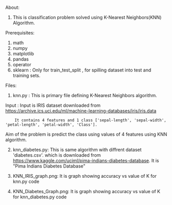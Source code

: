 About:
1. This is classification problem solved using K-Nearest Neighbors(KNN) Algorithm.

Prerequisites:
1. math
2. numpy
3. matplotlib
4. pandas
5. operator
6. sklearn : Only for train_test_split , for spilling dataset into test and training sets. 



Files:

1. knn.py :  This is primary file defining K-Nearest Neighbors algorithm.

Input : Input is IRIS dataset downloaded from
        https://archive.ics.uci.edu/ml/machine-learning-databases/iris/iris.data
        
        It contains 4 features and 1 class ['sepal-length', 'sepal-width', 'petal-length', 'petal-width', 'Class']. 

Aim of the problem is predict the class using values of 4 features using KNN algorithm.

2. knn_diabetes.py: This is same algorithm with diffrent dataset 'diabetes.csv'. which is downloaded from https://www.kaggle.com/uciml/pima-indians-diabetes-database. It is "Pima Indians Diabetes Database"

3. KNN_IRIS_graph.png: It is graph showing accuracy vs value of K for knn.py code

4. KNN_Diabetes_Graph.png: It is graph showing accuracy vs value of K for knn_diabetes.py code 
